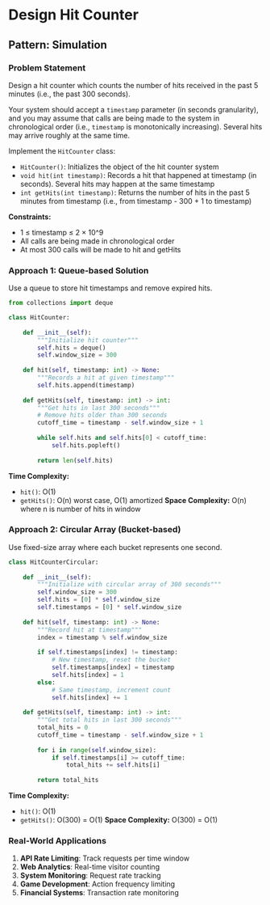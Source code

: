 # Design Hit Counter

## Pattern: Simulation

### Problem Statement
Design a hit counter which counts the number of hits received in the past 5 minutes (i.e., the past 300 seconds).

Your system should accept a `timestamp` parameter (in seconds granularity), and you may assume that calls are being made to the system in chronological order (i.e., `timestamp` is monotonically increasing). Several hits may arrive roughly at the same time.

Implement the `HitCounter` class:
- `HitCounter()`: Initializes the object of the hit counter system
- `void hit(int timestamp)`: Records a hit that happened at timestamp (in seconds). Several hits may happen at the same timestamp
- `int getHits(int timestamp)`: Returns the number of hits in the past 5 minutes from timestamp (i.e., from timestamp - 300 + 1 to timestamp)

**Constraints:**
- 1 ≤ timestamp ≤ 2 × 10^9
- All calls are being made in chronological order
- At most 300 calls will be made to hit and getHits

### Approach 1: Queue-based Solution

Use a queue to store hit timestamps and remove expired hits.

```python
from collections import deque

class HitCounter:
    
    def __init__(self):
        """Initialize hit counter"""
        self.hits = deque()
        self.window_size = 300
    
    def hit(self, timestamp: int) -> None:
        """Records a hit at given timestamp"""
        self.hits.append(timestamp)
    
    def getHits(self, timestamp: int) -> int:
        """Get hits in last 300 seconds"""
        # Remove hits older than 300 seconds
        cutoff_time = timestamp - self.window_size + 1
        
        while self.hits and self.hits[0] < cutoff_time:
            self.hits.popleft()
        
        return len(self.hits)
```

**Time Complexity:** 
- `hit()`: O(1)
- `getHits()`: O(n) worst case, O(1) amortized
**Space Complexity:** O(n) where n is number of hits in window

### Approach 2: Circular Array (Bucket-based)

Use fixed-size array where each bucket represents one second.

```python
class HitCounterCircular:
    
    def __init__(self):
        """Initialize with circular array of 300 seconds"""
        self.window_size = 300
        self.hits = [0] * self.window_size
        self.timestamps = [0] * self.window_size
    
    def hit(self, timestamp: int) -> None:
        """Record hit at timestamp"""
        index = timestamp % self.window_size
        
        if self.timestamps[index] != timestamp:
            # New timestamp, reset the bucket
            self.timestamps[index] = timestamp
            self.hits[index] = 1
        else:
            # Same timestamp, increment count
            self.hits[index] += 1
    
    def getHits(self, timestamp: int) -> int:
        """Get total hits in last 300 seconds"""
        total_hits = 0
        cutoff_time = timestamp - self.window_size + 1
        
        for i in range(self.window_size):
            if self.timestamps[i] >= cutoff_time:
                total_hits += self.hits[i]
        
        return total_hits
```

**Time Complexity:** 
- `hit()`: O(1)
- `getHits()`: O(300) = O(1)
**Space Complexity:** O(300) = O(1)

### Real-World Applications

1. **API Rate Limiting**: Track requests per time window
2. **Web Analytics**: Real-time visitor counting
3. **System Monitoring**: Request rate tracking
4. **Game Development**: Action frequency limiting
5. **Financial Systems**: Transaction rate monitoring
